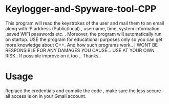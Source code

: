 # Keylogger-and-Spyware-tool-CPP
This program will read the keystrokes of the user and mail them to an email along with IP address (Public/local) , username, time, system information ,saved WIFI passwords etc. . Moreover, the program will automatically run on startup. USE the program for educational purposes only so you can get more knowledge about C++. And how such programs work.. I WONT BE RESPONSIBLE FOR ANY DAMAGES YOU CAUSE... USE AT YOUR OWN RISK.. If possible improve on it too .. Thanks.. 

# Usage
Replace the credentials and compile the code , make sure the less secure all access is on in your Gmail account.
